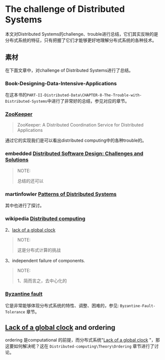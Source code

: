 # The challenge of Distributed Systems

本文对Distributed Systems的challenge、trouble进行总结，它们其实反映的是分布式系统的特征，只有把握了它们才能够更好地理解分布式系统的各种技术。

## 素材

在下面文章中，对challenge of Distributed Systems进行了总结。

### Book-Designing-Data-Intensive-Applications

在这本书的`PART-II-Distributed-Data\CHAPTER-8-The-Trouble-with-Distributed-Systems`中进行了非常好的总结，参见对应的章节。

### [ZooKeeper](https://zookeeper.apache.org/doc/r3.6.2/zookeeperOver.html)

> ZooKeeper: A Distributed Coordination Service for Distributed Applications

通过它的实现我们是可以看出distributed computing中的各种trouble的。



### embedded [Distributed Software Design: Challenges and Solutions](https://www.embedded.com/distributed-software-design-challenges-and-solutions/)

> NOTE: 
>
> 总结的还可以

### martinfowler [Patterns of Distributed Systems](https://martinfowler.com/articles/patterns-of-distributed-systems/)

其中也进行了探讨。

### wikipedia [Distributed computing](https://en.wikipedia.org/wiki/Distributed_computing)

2、[lack of a global clock](https://en.wikipedia.org/wiki/Clock_synchronization)

> NOTE: 
>
> 这是分布式计算的挑战

3、independent failure of components.

> NOTE: 
>
> 1、简而言之，去中心化的

### [Byzantine fault](https://en.wikipedia.org/wiki/Byzantine_fault)

它是非常能够体现分布式系统的特性、调整、困难的，参见: `Byzantine-Fault-Tolerance` 章节。



## [Lack of a global clock](https://en.wikipedia.org/wiki/Clock_synchronization) and ordering

ordering 是computational 的前提，而分布式系统"[Lack of a global clock](https://en.wikipedia.org/wiki/Clock_synchronization) "，那这要如何解决呢？这在 `Distributed-computing\Theory\Ordering` 章节进行了讨论。

